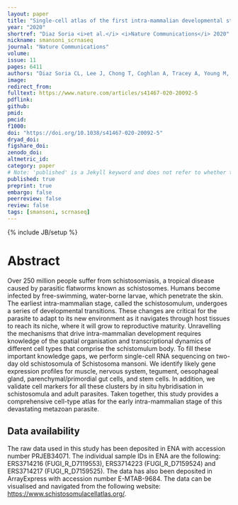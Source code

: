 ```yaml
---
layout: paper
title: "Single-cell atlas of the first intra-mammalian developmental stage of the human parasite Schistosoma mansoni"
year: "2020"
shortref: "Diaz Soria <i>et al.</i> <i>Nature Communications</i> 2020"
nickname: smansoni_scrnaseq
journal: "Nature Communications"
volume: 
issue: 11
pages: 6411
authors: "Diaz Soria CL, Lee J, Chong T, Coghlan A, Tracey A, Young M, Andrews T, Hall C, Ng BL, Rawlinson K, DOYLE SR, Leonard S, Lu Z, Bennett H, Rinaldi G, Newmark PA, Berriman M. "
image: 
redirect_from: 
fulltext: https://www.nature.com/articles/s41467-020-20092-5 
pdflink: 
github:
pmid: 
pmcid: 
f1000: 
doi: "https://doi.org/10.1038/s41467-020-20092-5"
dryad_doi:
figshare_doi: 
zenodo_doi: 
altmetric_id: 
category: paper
# Note: 'published' is a Jekyll keyword and does not refer to whether the paper is published, but rather to whether this Markdown should be part of the rendered site.
published: true
preprint: true
embargo: false	
peerreview: false
review: false
tags: [smansoni, scrnaseq]
---
```

{% include JB/setup %}

# Abstract 

Over 250 million people suffer from schistosomiasis, a tropical disease caused by parasitic flatworms known as schistosomes. Humans become infected by free-swimming, water-borne larvae, which penetrate the skin. The earliest intra-mammalian stage, called the schistosomulum, undergoes a series of developmental transitions. These changes are critical for the parasite to adapt to its new environment as it navigates through host tissues to reach its niche, where it will grow to reproductive maturity. Unravelling the mechanisms that drive intra-mammalian development requires knowledge of the spatial organisation and transcriptional dynamics of different cell types that comprise the schistomulum body. To fill these important knowledge gaps, we perform single-cell RNA sequencing on two-day old schistosomula of Schistosoma mansoni. We identify likely gene expression profiles for muscle, nervous system, tegument, oesophageal gland, parenchymal/primordial gut cells, and stem cells. In addition, we validate cell markers for all these clusters by in situ hybridisation in schistosomula and adult parasites. Taken together, this study provides a comprehensive cell-type atlas for the early intra-mammalian stage of this devastating metazoan parasite.

## Data availability

The raw data used in this study has been deposited in ENA with accession number PRJEB34071. The individual sample IDs in ENA are the following: ERS3714216 (FUGI_R_D7119553), ERS3714223 (FUGI_R_D7159524) and ERS3714217 (FUGI_R_D7159525). The data has also been deposited in ArrayExpress with accession number E-MTAB-9684. The data can be visualised and navigated from the following website: https://www.schistosomulacellatlas.org/.

